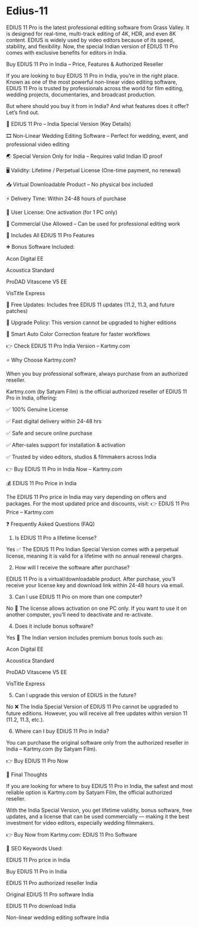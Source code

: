 # Edius-11
EDIUS 11 Pro is the latest professional editing software from Grass Valley. It is designed for real-time, multi-track editing of 4K, HDR, and even 8K content. EDIUS is widely used by video editors because of its speed, stability, and flexibility.  Now, the special Indian version of EDIUS 11 Pro comes with exclusive benefits for editors in India.

Buy EDIUS 11 Pro in India – Price, Features & Authorized Reseller

If you are looking to buy EDIUS 11 Pro in India, you’re in the right place. Known as one of the most powerful non-linear video editing software, EDIUS 11 Pro is trusted by professionals across the world for film editing, wedding projects, documentaries, and broadcast production.

But where should you buy it from in India? And what features does it offer? Let’s find out.

💎 EDIUS 11 Pro – India Special Version (Key Details)

🎞️ Non-Linear Wedding Editing Software – Perfect for wedding, event, and professional video editing

🌏 Special Version Only for India – Requires valid Indian ID proof

🖥️ Validity: Lifetime / Perpetual License (One-time payment, no renewal)

📥 Virtual Downloadable Product – No physical box included

⚡ Delivery Time: Within 24-48 hours of purchase

👤 User License: One activation (for 1 PC only)

💼 Commercial Use Allowed – Can be used for professional editing work

🎁 Includes All EDIUS 11 Pro Features

➕ Bonus Software Included:

Acon Digital EE

Acoustica Standard

ProDAD Vitascene V5 EE

VisTitle Express

🔄 Free Updates: Includes free EDIUS 11 updates (11.2, 11.3, and future patches)

🚫 Upgrade Policy: This version cannot be upgraded to higher editions

🎨 Smart Auto Color Correction feature for faster workflows

👉 Check EDIUS 11 Pro India Version – Kartmy.com

⭐ Why Choose Kartmy.com?

When you buy professional software, always purchase from an authorized reseller.

Kartmy.com (by Satyam Film) is the official authorized reseller of EDIUS 11 Pro in India, offering:

✅ 100% Genuine License

✅ Fast digital delivery within 24-48 hrs

✅ Safe and secure online purchase

✅ After-sales support for installation & activation

✅ Trusted by video editors, studios & filmmakers across India

👉 Buy EDIUS 11 Pro in India Now – Kartmy.com

💰 EDIUS 11 Pro Price in India

The EDIUS 11 Pro price in India may vary depending on offers and packages. For the most updated price and discounts, visit:
👉 EDIUS 11 Pro Price – Kartmy.com

❓ Frequently Asked Questions (FAQ)
1. Is EDIUS 11 Pro a lifetime license?

Yes ✅ The EDIUS 11 Pro Indian Special Version comes with a perpetual license, meaning it is valid for a lifetime with no annual renewal charges.

2. How will I receive the software after purchase?

EDIUS 11 Pro is a virtual/downloadable product. After purchase, you’ll receive your license key and download link within 24-48 hours via email.

3. Can I use EDIUS 11 Pro on more than one computer?

No 🚫 The license allows activation on one PC only. If you want to use it on another computer, you’ll need to deactivate and re-activate.

4. Does it include bonus software?

Yes 🎁 The Indian version includes premium bonus tools such as:

Acon Digital EE

Acoustica Standard

ProDAD Vitascene V5 EE

VisTitle Express

5. Can I upgrade this version of EDIUS in the future?

No ❌ The India Special Version of EDIUS 11 Pro cannot be upgraded to future editions. However, you will receive all free updates within version 11 (11.2, 11.3, etc.).

6. Where can I buy EDIUS 11 Pro in India?

You can purchase the original software only from the authorized reseller in India – Kartmy.com (by Satyam Film).

👉 Buy EDIUS 11 Pro Now

📌 Final Thoughts

If you are looking for where to buy EDIUS 11 Pro in India, the safest and most reliable option is Kartmy.com by Satyam Film, the official authorized reseller.

With the India Special Version, you get lifetime validity, bonus software, free updates, and a license that can be used commercially — making it the best investment for video editors, especially wedding filmmakers.

👉 Buy Now from Kartmy.com: EDIUS 11 Pro Software

🔑 SEO Keywords Used:

EDIUS 11 Pro price in India

Buy EDIUS 11 Pro in India

EDIUS 11 Pro authorized reseller India

Original EDIUS 11 Pro software India

EDIUS 11 Pro download India

Non-linear wedding editing software India
